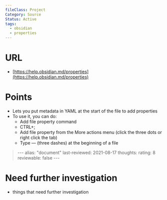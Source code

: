 ```yaml
---
fileClass: Project
Category: Source
Status: Active
tags:
  - obsidian
  - properties
---
```

# URL
- [https://help.obsidian.md/properties](https://help.obsidian.md/properties)

# Points
- Lets you put metadata in YAML at the start of the file to add properties
- To use it, you can do:
  - Add file property command
  - CTRL+;
  - Add file property from the More actions menu (click the three dots or right click the tab)
  - Type — (three dashes) at the beginning of a file

> \-\-\-
> alias: "document"
> last-reviewed: 2021-08-17
> thoughts:
>   rating: 8
>   reviewable: false
> \-\-\-



# Need further investigation
- things that need further investigation


